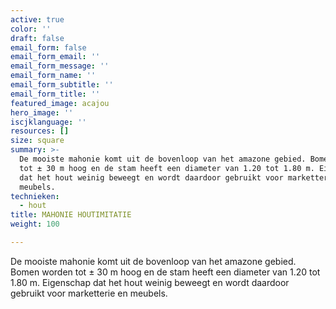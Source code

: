 ```yaml
---
active: true
color: ''
draft: false
email_form: false
email_form_email: ''
email_form_message: ''
email_form_name: ''
email_form_subtitle: ''
email_form_title: ''
featured_image: acajou
hero_image: ''
iscjklanguage: ''
resources: []
size: square
summary: >-
  De mooiste mahonie komt uit de bovenloop van het amazone gebied. Bomen worden
  tot ± 30 m hoog en de stam heeft een diameter van 1.20 tot 1.80 m. Eigenschap
  dat het hout weinig beweegt en wordt daardoor gebruikt voor marketterie en
  meubels.
technieken:
  - hout
title: MAHONIE HOUTIMITATIE
weight: 100

---
```


De mooiste mahonie komt uit de bovenloop van het amazone gebied. Bomen worden tot ± 30 m hoog en de stam heeft een diameter van 1.20 tot 1.80 m. Eigenschap dat het hout weinig beweegt en wordt daardoor gebruikt voor marketterie en meubels.